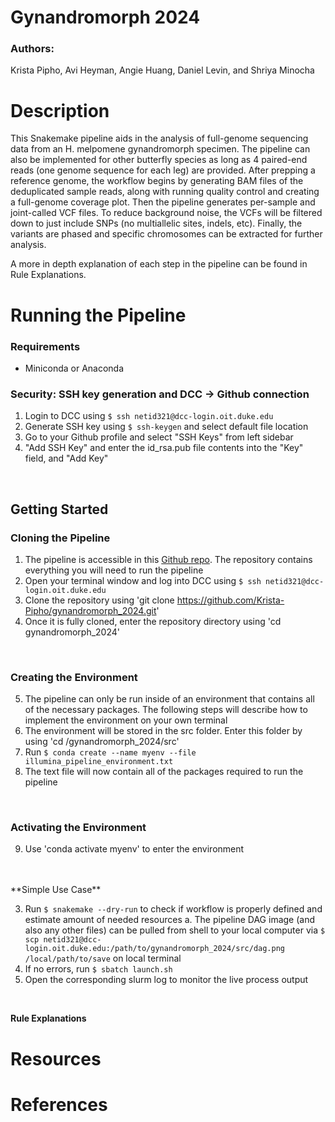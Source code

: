 # Gynandromorph 2024
### Authors:
Krista Pipho, Avi Heyman, Angie Huang, Daniel Levin, and Shriya Minocha 

# Description
This Snakemake pipeline aids in the analysis of full-genome sequencing data from an H. melpomene gynandromorph specimen. The pipeline can also be implemented for other butterfly species as long as 4 paired-end reads (one genome sequence for each leg) are provided. After prepping a reference genome, the workflow begins by generating BAM files of the deduplicated sample reads, along with running quality control and creating a full-genome coverage plot. Then the pipeline generates per-sample and joint-called VCF files. To reduce background noise, the VCFs will be filtered down to just include SNPs (no multiallelic sites, indels, etc). Finally, the variants are phased and specific chromosomes can be extracted for further analysis.  

A more in depth explanation of each step in the pipeline can be found in Rule Explanations.


# Running the Pipeline
### Requirements
- Miniconda or Anaconda

### Security: SSH key generation and DCC -> Github connection
  
1. Login to DCC using `$ ssh netid321@dcc-login.oit.duke.edu`
2. Generate SSH key using `$ ssh-keygen` and select default file location
3. Go to your Github profile and select "SSH Keys" from left sidebar 
4. "Add SSH Key" and enter the id_rsa.pub file contents into the "Key" field, and "Add Key"
<br>


## Getting Started

### Cloning the Pipeline

1. The pipeline is accessible in this [Github repo](https://github.com/Krista-Pipho/gynandromorph_2024.git). The repository contains everything you will need to run the pipeline
2. Open your terminal window and log into DCC using `$ ssh netid321@dcc-login.oit.duke.edu`
3. Clone the repository using 'git clone https://github.com/Krista-Pipho/gynandromorph_2024.git'
4. Once it is fully cloned, enter the repository directory using 'cd gynandromorph_2024'
<br>

### Creating the Environment

5. The pipeline can only be run inside of an environment that contains all of the necessary packages. The following steps will describe how to implement the environment on your own terminal
6. The environment will be stored in the src folder. Enter this folder by using 'cd /gynandromorph_2024/src' 
7. Run `$ conda create --name myenv --file illumina_pipeline_environment.txt`
8. The text file will now contain all of the packages required to run the pipeline
<br>

### Activating the Environment

9. Use 'conda activate myenv' to enter the environment
<br> 

<br> 
**Simple Use Case**
<br> 

3. Run `$ snakemake --dry-run` to check if workflow is properly defined and estimate amount of needed resources
    a. The pipeline DAG image (and also any other files) can be pulled from shell to your local computer via `$ scp netid321@dcc-login.oit.duke.edu:/path/to/gynandromorph_2024/src/dag.png /local/path/to/save` on local terminal
4. If no errors, run `$ sbatch launch.sh` 
5. Open the corresponding slurm log to monitor the live process output
<br> 

**Rule Explanations**
<br> 

# Resources

# References
